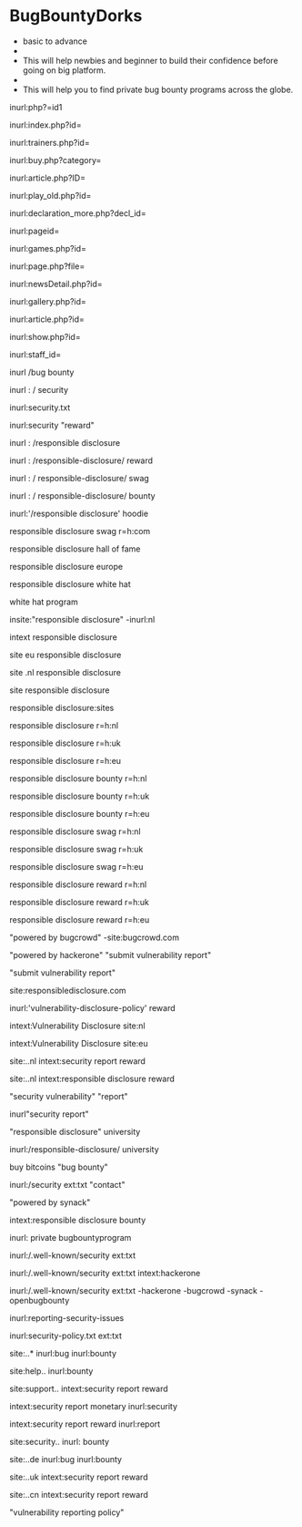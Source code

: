 # BugBountyDorks
* basic to advance 
* 
* This will help newbies and beginner to build their confidence before going on big platform.
* 
* This will help you to find private bug bounty programs across the globe.


inurl:php?=id1
  
inurl:index.php?id=
  
inurl:trainers.php?id=
  
inurl:buy.php?category=
  
inurl:article.php?ID=
  
inurl:play_old.php?id=
  
inurl:declaration_more.php?decl_id=
  
inurl:pageid=
  
inurl:games.php?id=
  
inurl:page.php?file=
  
inurl:newsDetail.php?id=
  
inurl:gallery.php?id=

inurl:article.php?id=
  
inurl:show.php?id=

inurl:staff_id=
  
inurl /bug bounty

inurl : / security

inurl:security.txt

inurl:security "reward"

inurl : /responsible disclosure

inurl : /responsible-disclosure/ reward

inurl : / responsible-disclosure/ swag

inurl : / responsible-disclosure/ bounty

inurl:'/responsible disclosure' hoodie

responsible disclosure swag r=h:com

responsible disclosure hall of fame

responsible disclosure europe

responsible disclosure white hat

white hat program

insite:"responsible disclosure" -inurl:nl

intext responsible disclosure

site eu responsible disclosure

site .nl responsible disclosure

site responsible disclosure

responsible disclosure:sites

responsible disclosure r=h:nl

responsible disclosure r=h:uk

responsible disclosure r=h:eu

responsible disclosure bounty r=h:nl

responsible disclosure bounty r=h:uk

responsible disclosure bounty r=h:eu

responsible disclosure swag r=h:nl

responsible disclosure swag r=h:uk

responsible disclosure swag r=h:eu

responsible disclosure reward r=h:nl

responsible disclosure reward r=h:uk

responsible disclosure reward r=h:eu

"powered by bugcrowd" -site:bugcrowd.com

"powered by hackerone" "submit vulnerability report"

"submit vulnerability report"

site:responsibledisclosure.com

inurl:'vulnerability-disclosure-policy' reward

intext:Vulnerability Disclosure site:nl

intext:Vulnerability Disclosure site:eu

site:..nl intext:security report reward

site:..nl intext:responsible disclosure reward

"security vulnerability" "report"

inurl"security report"

"responsible disclosure" university

inurl:/responsible-disclosure/ university

buy bitcoins "bug bounty"

inurl:/security ext:txt "contact"

"powered by synack"

intext:responsible disclosure bounty

inurl: private bugbountyprogram

inurl:/.well-known/security ext:txt

inurl:/.well-known/security ext:txt intext:hackerone

inurl:/.well-known/security ext:txt -hackerone -bugcrowd -synack -openbugbounty

inurl:reporting-security-issues

inurl:security-policy.txt ext:txt

site:..* inurl:bug inurl:bounty

site:help.. inurl:bounty

site:support.. intext:security report reward

intext:security report monetary inurl:security

intext:security report reward inurl:report

site:security.. inurl: bounty

site:..de inurl:bug inurl:bounty

site:..uk intext:security report reward

site:..cn intext:security report reward

"vulnerability reporting policy"

